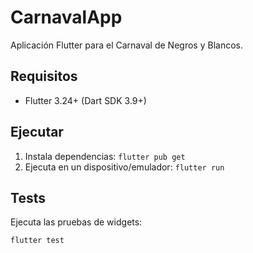 # CarnavalApp

Aplicación Flutter para el Carnaval de Negros y Blancos.

## Requisitos

- Flutter 3.24+ (Dart SDK 3.9+)

## Ejecutar

1. Instala dependencias: `flutter pub get`
2. Ejecuta en un dispositivo/emulador: `flutter run`

## Tests

Ejecuta las pruebas de widgets:

```
flutter test
```
